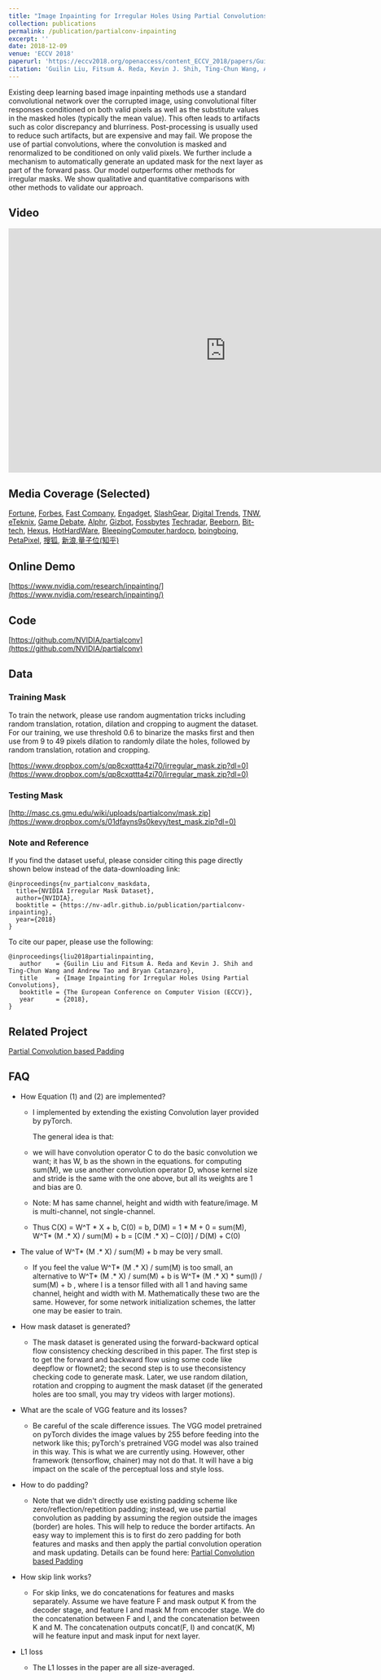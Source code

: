 ```yaml
---
title: "Image Inpainting for Irregular Holes Using Partial Convolutions"
collection: publications
permalink: /publication/partialconv-inpainting
excerpt: ''
date: 2018-12-09
venue: 'ECCV 2018'
paperurl: 'https://eccv2018.org/openaccess/content_ECCV_2018/papers/Guilin_Liu_Image_Inpainting_for_ECCV_2018_paper.pdf'
citation: 'Guilin Liu, Fitsum A. Reda, Kevin J. Shih, Ting-Chun Wang, Andrew Tao, Bryan Catanzaro, Image Inpainting for Irregular Holes Using Partial Convolutions, Proceedings of the European Conference on Computer Vision (ECCV) 2018.'
---
```


Existing deep learning based image inpainting methods use a standard convolutional network over the corrupted image, using convolutional filter responses conditioned on both valid pixels as well as the substitute values in the masked holes (typically the mean value). This often leads to artifacts such as color discrepancy and blurriness. Post-processing is usually used to reduce such artifacts, but are expensive and may fail. We propose the use of partial convolutions, where the convolution is masked and renormalized to be conditioned on only valid pixels. We further include a mechanism to automatically generate an updated mask for the next layer as part of the forward pass. Our model outperforms other methods for irregular masks. We show qualitative and quantitative comparisons with other methods to validate our approach.


## Video

<iframe width="853" height="480" src="https://www.youtube.com/embed/gg0F5JjKmhA" frameborder="0" allow="accelerometer; autoplay; encrypted-media; gyroscope; picture-in-picture" allowfullscreen></iframe>

## Media Coverage (Selected)

[Fortune](http://fortune.com/2018/04/24/nvidia-artificial-intelligence-images/), [Forbes](https://www.forbes.com/sites/nvidia/2018/06/15/ai-research-is-pushing-the-limits-of-whats-possible/?linkId=100000002773533#54ef3a64ae75), [Fast Company](https://www.fastcompany.com/40563129/ai-can-now-reconstruct-your-exs-scratched-out-face-in-photos), [Engadget](https://www.engadget.com/2018/04/24/nvidia-ai-fixes-photos/), [SlashGear](https://www.slashgear.com/nvidia-neural-network-reconstructs-images-with-missing-parts-25528443/), [Digital Trends](https://www.digitaltrends.com/photography/nvidia-inpainting-ai-healing-brush-tool/), [TNW](https://thenextweb.com/artificial-intelligence/2018/04/24/nvidias-ai-reconstructs-partially-erased-images-with-jaw-dropping-accuracy/), [eTeknix](https://www.eteknix.com/nvidia-shows-off-impressive-ai-photo-reconstruction-abilities/), [Game Debate](http://www.game-debate.com/news/24974/nvidias-new-ai-tech-can-reconstruct-corrupt-images-with-near-perfect-results), [Alphr](http://www.alphr.com/artificial-intelligence/1009180/nvidia-ai-restore-damaged-old-photos), [Gizbot](https://www.gizbot.com/news/nvidia-s-new-ai-imaging-technique-can-resurrect-your-old-damaged-pictures-050009.html), [Fossbytes](https://fossbytes.com/nvidia-imaging-technique-reconstruct-photos/) [Techradar](https://www.techradar.com/news/nvidias-amazing-deep-learning-tool-can-reconstruct-incomplete-photos), [Beeborn](https://beebom.com/nvidia-feature-repair-images/), [Bit-tech](https://www.techradar.com/news/nvidias-amazing-deep-learning-tool-can-reconstruct-incomplete-photos), [Hexus](http://www.hexus.net/tech/news/software/117515-nvidia-shows-ai-tech-realistic-reconstruction-photos/), [HotHardWare](https://hothardware.com/news/nvidia-inpainting-ai-rebuild-corrupted-damaged-images), [BleepingComputer](https://www.bleepingcomputer.com/news/technology/nvidia-develops-ai-that-reconstructs-corrupted-images/),[hardocp](https://www.hardocp.com/news/2018/04/23/nvidia_ai_inpainting_cool_as_hell), [boingboing](https://boingboing.net/2018/04/23/a-i-reconstructs-incomplete-p.html), [PetaPixel](https://petapixel.com/2018/04/23/nvidias-ai-powered-content-aware-fill-is-mind-blowing/), [&#25628;&#29392;](http://www.sohu.com/a/229392616_473283), [&#26032;&#28010;](http://t.cj.sina.com.cn/articles/view/1649597805/6252dd6d019005h9n),[&#37327;&#23376;&#20301;(&#30693;&#20046;)](https://zhuanlan.zhihu.com/p/36116821)

## Online Demo
[https://www.nvidia.com/research/inpainting/](https://www.nvidia.com/research/inpainting/)

## Code
[https://github.com/NVIDIA/partialconv](https://github.com/NVIDIA/partialconv)

## Data

### Training Mask

To train the network, please use random augmentation tricks including random translation, rotation, dilation and cropping to augment the dataset. For our training, we use threshold 0.6 to binarize the masks first and then use from 9 to 49 pixels dilation to randomly dilate the holes, followed by random translation, rotation and cropping.

[https://www.dropbox.com/s/qp8cxqttta4zi70/irregular_mask.zip?dl=0](https://www.dropbox.com/s/qp8cxqttta4zi70/irregular_mask.zip?dl=0)


### Testing Mask

[http://masc.cs.gmu.edu/wiki/uploads/partialconv/mask.zip](https://www.dropbox.com/s/01dfayns9s0kevy/test_mask.zip?dl=0)


### Note and Reference

If you find the dataset useful, please consider citing this page directly shown below instead of the data-downloading link:
```
@inproceedings{nv_partialconv_maskdata,
  title={NVIDIA Irregular Mask Dataset},
  author={NVIDIA},
  booktitle = {https://nv-adlr.github.io/publication/partialconv-inpainting}, 
  year={2018}
}
```

To cite our paper, please use the following:
```
@inproceedings{liu2018partialinpainting,
   author    = {Guilin Liu and Fitsum A. Reda and Kevin J. Shih and Ting-Chun Wang and Andrew Tao and Bryan Catanzaro},
   title     = {Image Inpainting for Irregular Holes Using Partial Convolutions},
   booktitle = {The European Conference on Computer Vision (ECCV)},   
   year      = {2018},
}

```


## Related Project

[Partial Convolution based Padding](../publication/partialconv-padding)

## FAQ

- How Equation (1) and (2) are implemented?
	- I implemented by extending the existing Convolution layer provided by pyTorch. 

		The general idea is that: 
	- we will have convolution operator C to do the basic convolution we want; it has W, b as the shown in the equations. for computing sum(M), we use another convolution operator D, whose kernel size and stride is the same with the one above, but all its weights are 1 and bias are 0.
	- Note: M has same channel, height and width with feature/image. M is multi-channel, not single-channel.
	- Thus C(X) = W^T * X + b, C(0) = b, D(M) = 1 * M + 0 = sum(M), W^T* (M .* X) / sum(M) + b = [C(M .* X) – C(0)] / D(M) + C(0) 


- The value of W^T* (M .* X) / sum(M) + b may be very small.
	- If you feel the value W^T* (M .* X) / sum(M) is too small, an alternative to W^T* (M .* X) / sum(M) + b is W^T* (M .* X) * sum(I) / sum(M) + b , where I is a tensor filled with all 1 and having same channel, height and width with M. Mathematically these two are the same. However, for some network initialization schemes, the latter one may be easier to train.

- How mask dataset is generated?
	- The mask dataset is generated using the forward-backward optical flow consistency checking described in this paper. The first step is to get the forward and backward flow using some code like deepflow or flownet2; the second step is to use theconsistency checking code to generate mask. Later, we use random dilation, rotation and cropping to augment the mask dataset (if the generated holes are too small, you may try videos with larger motions).


- What are the scale of VGG feature and its losses?
	- Be careful of the scale difference issues. The VGG model pretrained on pyTorch divides the image values by 255 before feeding into the network like this; pyTorch's pretrained VGG model was also trained in this way. This is what we are currently using. However, other framework (tensorflow, chainer) may not do that. It will have a big impact on the scale of the perceptual loss and style loss. 

- How to do padding?
	- Note that we didn't directly use existing padding scheme like zero/reflection/repetition padding; instead, we use partial convolution as padding by assuming the region outside the images (border) are holes. This will help to reduce the border artifacts. An easy way to implement this is to first do zero padding for both features and masks and then apply the partial convolution operation and mask updating. Details can be found here: [Partial Convolution based Padding](../publication/partialconv-padding)


- How skip link works?
	- For skip links, we do concatenations for features and masks separately. Assume we have feature F and mask output K from the decoder stage, and feature I and mask M from encoder stage. We do the concatenation between F and I, and the concatenation between K and M. The concatenation outputs concat(F, I) and concat(K, M) will he feature input and mask input for next layer.


- L1 loss
	- The L1 losses in the paper are all size-averaged. 



<!-- <video width="640" height="480" controls>
  <source src="https://drive.google.com/uc?export=view&id=11_WDpit5ETTXwZx5g4LmnkB0elVdiXT4" type="video/mp4">Your browser does not support the video tag.
</video>
 -->

